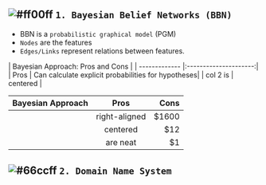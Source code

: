 
## ![#ff00ff](https://placehold.it/15/ff00ff/000000?text=+) `1. Bayesian Belief Networks (BBN)`

* BBN is a `probabilistic graphical model` (PGM)
* `Nodes` are the features
* `Edges/Links` represent relations between features.


| Bayesian Approach: Pros and Cons      |
| ------------- |:---------------------:|
| Pros          | Can calculate explicit probabilities for hypotheses|
| col 2 is      | centered |


| Bayesian Approach        | Pros          | Cons  |
| ------------- |:-------------:| -----:|
|       | right-aligned | $1600 |
|      | centered      |   $12 |
|      | are neat      |    $1 |


## ![#66ccff](https://placehold.it/15/66ccff/000000?text=+) `2. Domain Name System`


